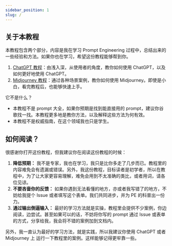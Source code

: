 ```yaml
---
sidebar_position: 1
slug: /
---
```


## 关于本教程

本教程包含两个部分，内容是我在学习 Prompt Engineering 过程中，总结出来的一些经验和方法。如果你也在学习，希望这份教程能够帮到你。
1. [ChatGPT 教程](docs/chatgpt-learning-path)：由浅入深，从使用者的角度，教你如何使用 ChatGPT，以及如何更好地使用 ChatGPT。
2. [Midjourney 教程](docs/midjourney-learning-path)：通过各种场景案例，教你如何使用 Midjourney。即使是小白，看完教程后，也能够快速上手。

它不是什么？
- 本教程不是 prompt 大全，如果你预期是找到能直接用的 prompt，建议你谷歌找一找。本教程更多地是教你方法，以及解释这些方法为何有效。
- 本教程不是权威指南，在这个领域我也只是学生。

## 如何阅读？

很感谢你打开这份教程，但我建议你在阅读这份教程的时候：

1. **降低预期：** 我不是专家，我也在学习，我只是比你多走了几步而已。教程里的内容难免会有遗漏或错误。另外，我这份教程，目标读者是初学者，所以在教程中，为了让大家更容易理解，难免会用到不太准确的类比，或者用词，请各位见谅。
2. **不要吝啬你的反馈：** 如果你遇到无法看懂的地方，亦或者我写错了的地方，不妨给我提个 Issue 或者填写这个表单。我们共同进步，并为 PE 的科普出一份力。
3. **通过输出倒逼输入：** 最好的学习方法就是实操，教程里会提供不少案例，你边阅读，边尝试。甚至如果可以的话，不妨将你写的 prompt 通过 Issue 或表单的方式，分享给我，我会将不错的案例加到文档内。

另外，我一直认为最好的学习方法，就是实践，所以我建议你使用 ChatGPT 或者 Midjourney 上 运行一下教程里的案例。这样能够记得更牢靠一些。
<!-- 
最后，在读文档的过程中，你会看到以下几个 emoji：

- 🚧 ：标有这个 emoji 代表内容，我还需要进一步去完善补充，但并不影响你的阅读。我会在后续迭代补充。
- 🆘 ：这个代表我需要各位的帮助，比如有可能是希望大家给我一些某场景的 prompt 案例等。如果你有想法，不妨通过 Issue 或[表单](https://mcousdyt7h.feishu.cn/share/base/form/shrcn8p8MEmbkTiCDyVVPmdUoSg)的方式，向我反馈。
- 🔴：为了让大家能更平滑地学习高级篇的内容，我会在基础篇提一些高级篇的概念，当你看到这个红色圆时，就表示这是高级内容，你可以不深究，先了解即可。

## 如何贡献一份你的力量？

如果可以的话，不妨在 [Github Page](https://github.com/thinkingjimmy/Learning-Prompt) 上给我点赞，或者将本教程分享给其他人。感谢~

在阅读这个文档的时候：

1. 遇到错别字、句子不通顺，亦或者读不懂的地方，欢迎通过 Issue 或[表单](https://mcousdyt7h.feishu.cn/share/base/form/shrcn8p8MEmbkTiCDyVVPmdUoSg)的方式，反馈给我，我会对其进行修改。一经采纳会将你的名字罗列在感谢人名单内。
2. AI 的发展非常快，今天写的教程，很有可能明天就过期了。如果你在文档里看到有什么落后的内容，比如某些指令已经不需要了，或指令不生效了，也欢迎通过 Issue 或[表单](https://mcousdyt7h.feishu.cn/share/base/form/shrcn8p8MEmbkTiCDyVVPmdUoSg)的方式，向我反馈。
3. 看到标有 🆘 的内容，然后你又有不错的想法，不妨通过 Issue 或[表单](https://mcousdyt7h.feishu.cn/share/base/form/shrcn8p8MEmbkTiCDyVVPmdUoSg)的方式，向我反馈你的想法。

在感谢人名单页面里，我会罗列帮助过我的朋友们 😁

## 大家可能关心的问题

**Q：有社群或者群吗？**

没有，不过已经在计划了。不过可能跟大家预期的不一样，不会是收费社群，且不会是一个聊天群。我希望进群的都是 Maker，换句话说，不是伸手党，且对内容有贡献的人。

目前大家可以通过 Github 的 dicussion 来交流。也欢迎各位通过以下社交平台关注我：
* [即刻](https://web.okjike.com/u/1CC74CB0-B6D3-4247-AC48-5C33E8983723)：这是我的个人号，不定期分享 AI 相关的信息。
* [小红书](https://www.xiaohongshu.com/user/profile/6073d38d00000000010068a6?xhsshare=CopyLink&appuid=6073d38d00000000010068a6&apptime=1679646639)：这个账号主要是分享一些 AI 使用技巧。


**Q：后续的更新计划是怎样的？**
1. 优化下内容及网站：
   1. ChatGPT prompt framework 需要更新，并且增加一些案例。
   2. 调整 ChatGPT 教程的 URL，将其转为英文。
2. 构思社群的形式（如果只是拉群把大家聚在一起，我觉得价值太小）。
3. 使用 OpenAI 的 API 开发一款 Midjourney 辅助工具（目前正在构思中）。

## Buy Me a Coffee

最后，你可以购买我的其他付费内容产品，表示支持：

- [播客小捕手：](https://xiaobot.net/p/xiaobushous1?refer=599951e8-47eb-4898-aa3b-a7d0a1a06b0f)如果你喜欢播客，不妨看看，未来我会在上面尝试更多 AI 相关的想法。
- [随意搜寻 | 2023](https://xiaobot.net/p/suiyisouxun2023?refer=599951e8-47eb-4898-aa3b-a7d0a1a06b0f) ：我的付费 newsletter，每周更新。

或者你也可以给我买一杯咖啡：

<img 
    src={require("./assets/img/donate-code.jpeg").default} 
    style={{width: 300}} 
/>

## 感谢

本教程制作过程中，内容和案例参考了以下教程或文档：

ChatGPT:
1. [Prompt-Engineering-Guide](https://github.com/dair-ai/Prompt-Engineering-Guide)
2. [Learn Prompting](https://learnprompting.org/)
3. [ChatGPT3-Free-Prompt-List](https://github.com/mattnigh/ChatGPT3-Free-Prompt-List)
4. [Natural Language Processing with Deep Learning](http://web.stanford.edu/class/cs224n/slides/cs224n-2023-lecture11-prompting-rlhf.pdf)
5. [edx ChatGPT101](https://www.edx.org/course/introduction-to-chatgpt)
6. [OpenAI Examples](https://platform.openai.com/examples)

Midjourney:
1. [Midjourney Guide](https://docs.midjourney.com)
2. [Midlibrary](https://www.midlibrary.io/)
3. [Aituts](https://aituts.com/)



 -->
